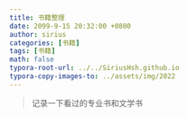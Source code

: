 ```yaml
---
title: 书籍整理
date: 2099-9-15 20:32:00 +0800
author: sirius
categories: [书籍]
tags: [书籍]
math: false
typora-root-url: ../../SiriusHsh.github.io
typora-copy-images-to: ../assets/img/2022
---
```




> 记录一下看过的专业书和文学书

 

